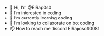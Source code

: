 - 👋 Hi, I’m @ElRap0s0
- 👀 I’m interested in coding
- 🌱 I’m currently learning coding
- 💞️ I’m looking to collaborate on bot coding
- 📫 How to reach me discord ElRaposo#0081

<!---
ElRap0s0/ElRap0s0 is a ✨ special ✨ repository because its `README.md` (this file) appears on your GitHub profile.
You can click the Preview link to take a look at your changes.
--->
